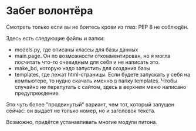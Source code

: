 # Забег волонтёра

Смотреть только если вы не боитесь крови из глаз: PEP 8 не соблюдён.

Здесь есть следующие файлы и папки:

- models.py, где описаны классы для базы данных
- main.page. Он по возможности откомментирован, но я могла посчитать что-то очевидным для себя и не написать это.
- make_bd, которую надо запустить для создания базы
- templates, где лежат html-страницы. Если будете запускать у себя на компьютере, то нудно скачать именно в папку templates. Чтобы случайно не перепутать с сайтом, здесь в верхнем меню написано предупреждение.

Это чуть более "продвинутый" вариант, чем тот, который запущен сейчас: он выдаёт не только номер, но и заголовок текста.

Возможно, придётся устанавливать многие модули питона.
